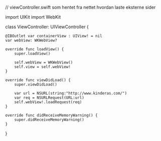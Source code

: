 // viewController.swift som hentet fra nettet hvordan laste eksterne sider


import UIKit
import WebKit

class ViewController: UIViewController {
    
    @IBOutlet var containerView : UIView! = nil
    var webView: WKWebView?
                            
    override func loadView() {
        super.loadView()
        
        self.webView = WKWebView()
        self.view = self.webView!
    }
    
    override func viewDidLoad() {
        super.viewDidLoad()
       
        var url = NSURL(string:"http://www.kinderas.com/")
        var req = NSURLRequest(URL:url)
        self.webView!.loadRequest(req)
    }

    override func didReceiveMemoryWarning() {
        super.didReceiveMemoryWarning()
    }
    
}
